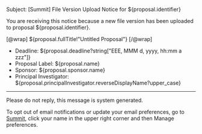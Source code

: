 Subject: [Summit] File Version Upload Notice for ${proposal.identifier}

You are receiving this notice because a new file version has been uploaded to proposal ${proposal.identifier}.

[@wrap]
${proposal.fullTitle!"Untitled Proposal"}
[/@wrap]

* Deadline: ${proposal.deadline?string["EEE, MMM d, yyyy, hh:mm a zzz"]}
* Proposal Label: ${proposal.name}
* Sponsor: ${proposal.sponsor.name}
* Principal Investigator: ${proposal.principalInvestigator.reverseDisplayName?upper_case}

------------------------------------------------------------------------
Please do not reply, this message is system generated.

To opt out of email notifications or update your email preferences, go to [Summit](summit.vt.edu), click your name in the upper right corner and then Manage preferences.
